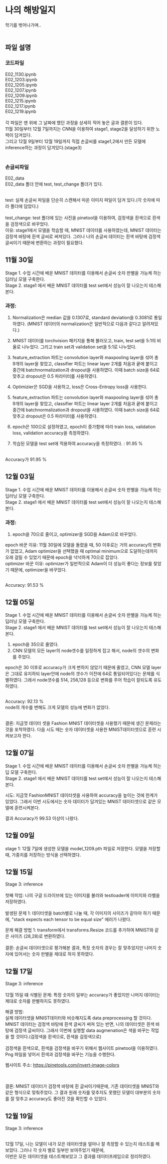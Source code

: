 # **나의 해방일지**
 학기를 벗어나가며.. <br> <br>
 
## 파일 설명

### 코드파일
E02_1130.ipynb<br>
E02_1203.ipynb<br>
E02_1205.ipynb<br>
E02_1207.ipynb<br>
E02_1209.ipynb<br>
E02_1215.ipynb<br>
E02_1217.ipynb<br>
E02_1219.ipynb<br><br>
각 파일은 맨 위에 그 날짜에 했던 과정을 상세히 적어 놓은 글과 결론이 있다.<br>
11월 30일부터 12월 7일까지는 CNN을 이용하여 stage1, stage2을 달성하기 위한 노력이 담겨있다.<br>
그리고 12월 9일부터 12월 19일까지 직접 손글씨를 stage1,2에서 만든 모델에 inference하는 과정이 담겨있다.(stage3)<br><br>
### 손글씨파일
E02_data <br>
E02_data 폴더 안에 test, test_change 폴더가 있다.<br><br>

test: 실제 손글씨 파일을 단순히 스캔해서 따온 이미지 파일이 담겨 있다.(각 숫자에 따라 폴더에 담았다.)<br><br>
test_change: test 폴더에 있는 사진을 pinetool을 이용하여, 검정색을 흰색으로 흰색을 검정색으로 바꾸었다.
<br>이유: stage1에서 모델을 학습할 때, MNIST 데이터를 사용하였는데, MNIST 데이터는 검정색 바탕에 흰색 글씨로 써져있다. 그러나 나의 손글씨 데이터는 흰색 바탕에 검정색 글씨이기 때문에 변환하는 과정이 필요했다.
 <br>

## 11월 30일 <br>
Stage 1. 수업 시간에 배운 MNIST 데이터를 이용해서 손글씨 숫자 판별을 가능케 하는 딥러닝 모델 구축한다. <br>
Stage 2. stage1 에서 배운 MNIST 데이터를 test set에서 성능이 잘 나오는지 테스해본다.<br>
### 과정:<br>

1.   Normalization은 median 값을 0.1307로, standard deviation을 0.3081로 통일하였다. (MNIST 데이터의 normalization은 일반적으로 다음과 같다고 알려져있다.)
2.   MNIST 데이터를 torchvision 패키지을 통해 불러오고, train, test set을 5:1의 비율로 나누었다. 그리고 train set과 validation set을 5:1로 나누었다.
3.   feature_extraction 파트는 convolution layer와 maxpooling layer을 섞어 총 9개의 layer을 찾았고, classifier 파트는 linear layer 2개를 처음과 끝에 붙이고 중간에 batchnormalization과 dropout을 사용하였다. 이때 batch size을 64로 맞추고 dropout은 0.5 파라미터를 사용하였다.
4.   Optimizier은 SGD을 사용하고, loss은 Cross-Entropy loss을 사용한다.
3.   feature_extraction 파트는 convolution layer와 maxpooling layer을 섞어 총 9개의 layer을 찾았고, classifier 파트는 linear layer 2개를 처음과 끝에 붙이고 중간에 batchnormalization과 dropout을 사용하였다. 이때 batch size을 64로 맞추고 dropout은 0.5 파라미터를 사용하였다.

1.   epoch은 100으로 설정하였고, epoch이 증가함에 따라 train loss, validation loss, validation accuracy을 측정하였다.
2.   학습된 모델을 test set에 적용하여 accuracy을 측정하였다. : 91.95 %

<br> Accuracy가 91.95 %

## 12월 03일 <br>
Stage 1. 수업 시간에 배운 MNIST 데이터를 이용해서 손글씨 숫자 판별을 가능케 하는 딥러닝 모델 구축한다. <br>
Stage 2. stage1 에서 배운 MNIST 데이터를 test set에서 성능이 잘 나오는지 테스해본다.<br>
### 과정:<br>
1. epoch을 70으로 줄이고, optimizer을 SGD을 Adam으로 바꾸었다.<br>

epoch 바꾼 이유: 11월 30일에 모델을 돌렸을 때, 50 이후로는 거의 accuracy의 변화가 없었고, Adam optimizer을 선택했을 때 optimal minimum으로 도달하는데까지 오래 걸릴 수 있었기 때문에 epoch을 넉넉하게 70으로 잡았다.<br>
optimizer 바꾼 이유: optimizer가 일반적으로 Adam이 더 성능이 좋다는 정보를 찾았기 때문에, optimizer을 바꾸었다.

<br> Accuracy: 91.53 %

## 12월 05일 <br>
Stage 1. 수업 시간에 배운 MNIST 데이터를 이용해서 손글씨 숫자 판별을 가능케 하는 딥러닝 모델 구축한다. <br>
Stage 2. stage1 에서 배운 MNIST 데이터를 test set에서 성능이 잘 나오는지 테스해본다.<br>

1.   epoch을 35으로 줄였다.
2.   CNN 모델의 모든 layer의 node갯수를 일정하게 잡고 해서, node의 갯수의 변화를 주었다.

epoch은 30 이후로 accuracy가 크게 변하지 않았기 때문에 줄였고, CNN 모델 layer은 그대로 유지하되 layer안에 node의 갯수가 이전에 64로 통일되어있다는 문제를 식별하였다. 그래서 node갯수를 514, 256,128 등으로 변화를 주어 학습이 잘되도록 유도하였다.

<br> Accuracy: 92.13 %
<br> node의 개수를 변해도 크게 모델의 성능에 변화가 없었다.

<br> 결론: 지금껏 데이터 셋을 Fashion MNIST 데이터셋을 사용했기 때문에 생긴 문제라는 것을 포착하였다. 다음 시도 때는 숫자 데이터셋을 사용한 MNIST데이터셋으로 훈련 시켜보고자 한다.

## 12월 07일 <br>
Stage 1. 수업 시간에 배운 MNIST 데이터를 이용해서 손글씨 숫자 판별을 가능케 하는 딥 모델 구축한다. <br>
Stage 2. stage1 에서 배운 MNIST 데이터를 test set에서 성능이 잘 나오는지 테스해본다.<br>

시도: 지금껏 FashionMNIST 데이터셋을 사용하여 accuracy을 높이는 것에 한계가 있었다. 그래서 이번 시도에서는 숫자 데이터가 담겨있는 MNIST 데이터셋으로 같은 모델에 훈련시켜본다.

결과 Accuracy가 99.53 이상이 나왔다.

## 12월 09일 <br>
stage 1: 12월 7일에 생성한 모델을 model_1209.pth 파일로 저장한다. 모델을 저장할 때, 가중치를 저장하는 방식을 선택하였다.

## 12월 15일 <br>

Stage 3: inference<br><br>
첫째 작업: 나의 구글 드라이브에 있는 이미지를 불러와 testloader에 이미지와 라벨을 저장하였다.
<br><br>
발생된 문제 1: 데이터셋을 batch별로 나눌 때, 각 이미지의 사이즈가 같아야 하기 때문에, "stack expects each tensor to be equal size" 에러가 나왔다. 

문제 해결 방법 1: transform에서 transforms.Resize 코드를 추가하여 MNIST와 같은 사이즈 (28,28)로 변환하였다.
<br><br>
결론: 손글씨 데이터셋으로 평가해본 결과, 특정 숫자의 경우는 잘 맞추었지만 나머지 숫자에 있어서는 숫자 판별을 제대로 하지  못하였다. 

## 12월 17일 <br>

Stage 3: inference<br><br>
12월 15일 떄 식별된 문제: 특정 숫자의 일부는 accuracy가 좋았지만 나머지 데이터는 제대로 숫자를 판별하지도 못하였다. 

해결 방법: 
<br>
실제 데이터셋을 MNIST데이터와 비슷해지도록 data preprocessing 할 것이다. 
<br>MNIST 데이터는 검정색 바탕에 흰색 글씨가 써져 있는 반면, 나의 데이터셋은 흰색 바탕에 검정색 글씨이다. 그래서 이번에 실행할 data augmenation은 색을 바꾸는 작업을 할 것이다.(검정색을 흰색으로, 흰색을 검정색으로)
<br><br>
검정색을 흰색으로, 흰색을 검정색을 바꾸기 위해서 웹사이트 pinetool을 이용하였다. Png 파일을 넣어서 흰색과 검정색을 바꾸는 기능을 수행한다.

웹사이트 주소: https://pinetools.com/invert-image-colors

<br><br>
결론: 
MNIST 데이터가 검정색 바탕에 흰 글씨이기때문에, 기존 데이터셋을 MNIST와 같은 형식으로 맞춰주었다. 그 결과 원래 숫자를 맞추지도 못했던 모델이 대부분의 숫자를 잘 맞추고 accuracy도 좋아진 것을 확인할 수 있었다.

## 12월 19일 <br>

Stage 3: inference<br><br>

12월 17일, 나는 모델이 내가 모은 데이터셋을 얼마나 잘 측정할 수 있는지 테스트를 해보았다. 그러나 각 숫자 별로 일부만 보여주었기 때문에,<br> 이번은 모든 데이터셋을 테스트해보았고 그 결과를 데이터프레임으로 정리하였다.
